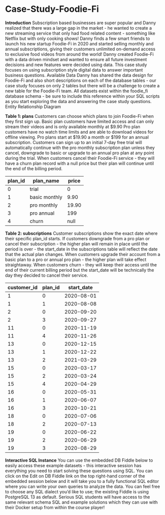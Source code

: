# Case-Study-Foodie-Fi
 
**Introduction**
Subscription based businesses are super popular and Danny realized that there was a large gap in the market - he wanted to create a new streaming service that only had food related content - something like Netflix but with only cooking shows!
Danny finds a few smart friends to launch his new startup Foodie-Fi in 2020 and started selling monthly and annual subscriptions, giving their customers unlimited on-demand access to exclusive food videos from around the world!
Danny created Foodie-Fi with a data driven mindset and wanted to ensure all future investment decisions and new features were decided using data. This case study focuses on using subscription style digital data to answer important business questions.
Available Data
Danny has shared the data design for Foodie-Fi and also short descriptions on each of the database tables - our case study focuses on only 2 tables but there will be a challenge to create a new table for the Foodie-Fi team.
All datasets exist within the foodie_fi database schema - be sure to include this reference within your SQL scripts as you start exploring the data and answering the case study questions.
Entity Relationship Diagram
 
**Table 1: plans**
Customers can choose which plans to join Foodie-Fi when they first sign up.
Basic plan customers have limited access and can only stream their videos and is only available monthly at $9.90
Pro plan customers have no watch time limits and are able to download videos for offline viewing. Pro plans start at $19.90 a month or $199 for an annual subscription.
Customers can sign up to an initial 7-day free trial will automatically continue with the pro monthly subscription plan unless they cancel, downgrade to basic or upgrade to an annual pro plan at any point during the trial.
When customers cancel their Foodie-Fi service - they will have a churn plan record with a null price but their plan will continue until the end of the billing period.

|plan_id | plan_name	    | price   |
|--------|---------------|---------|
|   0    | trial	        |  0      | 
|   1    | basic monthly |  9.90   |
|   2    | pro monthly	  |  19.90  |
|   3    | pro annual	   |  199    |
|   4    | churn	        |  null   |

**Table 2: subscriptions**
Customer subscriptions show the exact date where their specific plan_id starts.
If customers downgrade from a pro plan or cancel their subscription - the higher plan will remain in place until the period is over - the start_date in the subscriptions table will reflect the date that the actual plan changes.
When customers upgrade their account from a basic plan to a pro or annual pro plan - the higher plan will take effect straightaway.
When customers churn - they will keep their access until the end of their current billing period but the start_date will be technically the day they decided to cancel their service.

| customer_id |	plan_id | start_date |
|-------------|---------|------------|
|     1	      |    0    |	2020-08-01 |
|     1       |    1    | 2020-08-08 |
|     2	      |    0	   | 2020-09-20 |
|     2	      |    3    |	2020-09-27 |
|    11	      |    0    |	2020-11-19 |
|    11	      |    4    |	2020-11-26 |
|    13 	     |    0    |	2020-12-15 |
|    13      	|    1    |	2020-12-22 |
|    13	      |    2	   | 2021-03-29 |
|    15 	     |    0    |	2020-03-17 |
|    15	      |    2	   | 2020-03-24 |
|    15	      |    4	   | 2020-04-29 |
|    16	      |    0	   | 2020-05-31 |
|    16	      |    1	   | 2020-06-07 |
|    16	      |    3	   | 2020-10-21 |
|    18	      |    0	   | 2020-07-06 |
|    18	      |    2	   | 2020-07-13 |
|    19	      |    0	   | 2020-06-22 |
|    19	      |    2	   | 2020-06-29 |
|    19	      |    3	   | 2020-08-29 |

**Interactive SQL Instance**
You can use the embedded DB Fiddle below to easily access these example datasets - this interactive session has everything you need to start solving these questions using SQL.
You can click on the Edit on DB Fiddle link on the top right-hand corner of the embedded session below and it will take you to a fully functional SQL editor where you can write your own queries to analyze the data.
You can feel free to choose any SQL dialect you’d like to use; the existing Fiddle is using PostgreSQL 13 as default.
Serious SQL students will have access to the same relevant schema SQL and example solutions which they can use with their Docker setup from within the course player!
